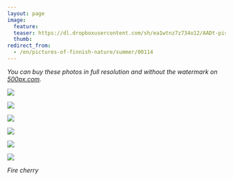 ```yaml
---
layout: page
image:
  feature:
  teaser: https://dl.dropboxusercontent.com/sh/ea1wtnz7z734o12/AADt-pisUHYZdyN2DDz_rJ_da/luontokuvat/kes%C3%A4/8/DS34049-245px.jpg
  thumb:
redirect_from:
  - /en/pictures-of-finnish-nature/summer/00114
---
```


*You can buy these photos in full resolution and without the watermark on [500px.com](https://500px.com/minimuutticom/galleries/cherries).*

[![](https://dl.dropboxusercontent.com/sh/ea1wtnz7z734o12/AAD_H5aLGgFvVDZxuzNmUdo1a/luontokuvat/kes%C3%A4/8/DS34113-800px.jpg)](https://dl.dropboxusercontent.com/sh/ea1wtnz7z734o12/AADaTcQPToalrRca5iRDpjXDa/luontokuvat/kes%C3%A4/8/DS34113.jpg)

[![](https://dl.dropboxusercontent.com/sh/ea1wtnz7z734o12/AAALYqzSmykt9wMpQQi_6MOPa/luontokuvat/kes%C3%A4/8/DS34079-800px.jpg)](https://dl.dropboxusercontent.com/sh/ea1wtnz7z734o12/AACwfbNkVPeQ95pNIEcXVqIua/luontokuvat/kes%C3%A4/8/DS34079.jpg)

[![](https://dl.dropboxusercontent.com/sh/ea1wtnz7z734o12/AADbxH9FB9xT4neLFUMvt23Oa/luontokuvat/kes%C3%A4/8/DS34059-800px.jpg)](https://dl.dropboxusercontent.com/sh/ea1wtnz7z734o12/AAAHPXQzAmqKWHxEEdiFnOIwa/luontokuvat/kes%C3%A4/8/DS34059.jpg)

[![](https://dl.dropboxusercontent.com/sh/ea1wtnz7z734o12/AABny_dVSvtB3Kbxl8ztGTbLa/luontokuvat/kes%C3%A4/8/DS34057-800px.jpg)](https://dl.dropboxusercontent.com/sh/ea1wtnz7z734o12/AABpyGDh-dmXSyT6Wq9s72iaa/luontokuvat/kes%C3%A4/8/DS34057.jpg)

[![](https://dl.dropboxusercontent.com/sh/ea1wtnz7z734o12/AADnPjPAIbdABKOacjIfdV1ia/luontokuvat/kes%C3%A4/8/DS34054-800px.jpg)](https://dl.dropboxusercontent.com/sh/ea1wtnz7z734o12/AABfr7pFDF5fg7F7IBBL041ja/luontokuvat/kes%C3%A4/8/DS34054.jpg)

[![](https://dl.dropboxusercontent.com/sh/ea1wtnz7z734o12/AABqtzwIcO6irThK_ChmBIP4a/luontokuvat/kes%C3%A4/8/DS34049-800px.jpg)](https://dl.dropboxusercontent.com/sh/ea1wtnz7z734o12/AADvquQuQnFKWJXtlSO7IA80a/luontokuvat/kes%C3%A4/8/DS34049.jpg)

*Fire cherry*
